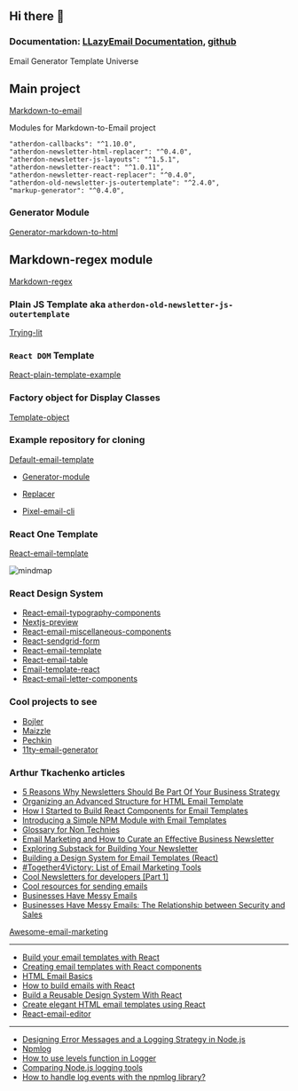 ## Hi there 👋

### Documentation: [LLazyEmail Documentation](https://llazyemail.github.io/documentation/), [github](https://github.com/LLazyEmail/documentation)

<!--

**Here are some ideas to get you started:**

🙋‍♀️ A short introduction - what is your organization all about?
🌈 Contribution guidelines - how can the community get involved?
👩‍💻 Useful resources - where can the community find your docs? Is there anything else the community should know?
🍿 Fun facts - what does your team eat for breakfast?

-->

Email Generator Template Universe

## Main project

[Markdown-to-email](https://github.com/LLazyEmail/markdown-to-email)

Modules for Markdown-to-Email project

```
"atherdon-callbacks": "^1.10.0",
"atherdon-newsletter-html-replacer": "^0.4.0",
"atherdon-newsletter-js-layouts": "^1.5.1",
"atherdon-newsletter-react": "^1.0.11",
"atherdon-newsletter-react-replacer": "^0.4.0",
"atherdon-old-newsletter-js-outertemplate": "^2.4.0",
"markup-generator": "^0.4.0",
```

### Generator Module

[Generator-markdown-to-html](https://github.com/LLazyEmail/generator-markdown-to-html)

## Markdown-regex module

[Markdown-regex](https://github.com/LLazyEmail/markdown-regex)

### Plain JS Template aka `atherdon-old-newsletter-js-outertemplate`

[Trying-lit](https://github.com/LLazyEmail/_trying-lit)

### `React DOM` Template 

[React-plain-template-example](https://github.com/LLazyEmail/react-plain-template-example)

### Factory object for Display Classes

[Template-object](https://github.com/LLazyEmail/template-object)

### Example repository for cloning

[Default-email-template](https://github.com/LLazyEmail/default-email-template)

- [Generator-module](https://github.com/LLazyEmail/generator-module)

- [Replacer](https://github.com/LLazyEmail/replacer)

- [Pixel-email-cli](https://github.com/LLazyEmail/pixel-email-cli)

### React One Template

[React-email-template](https://github.com/LLazyEmail/react-email-template)

![mindmap](https://github.com/atherdon/markdown-to-email/blob/main/MindMap1.png?raw=true)

### React Design System

- [React-email-typography-components](https://github.com/LLazyEmail/react-email-typography-components)
- [Nextjs-preview](https://github.com/LLazyEmail/nextjs-preview)
- [React-email-miscellaneous-components](https://github.com/LLazyEmail/react-email-miscellaneous-components)
- [React-sendgrid-form](https://github.com/LLazyEmail/react-sendgrid-form)
- [React-email-template](https://github.com/LLazyEmail/react-email-template)
- [React-email-table](https://github.com/LLazyEmail/react-email-table)
- [Email-template-react](https://github.com/LLazyEmail/email-template-react)
- [React-email-letter-components](https://github.com/LLazyEmail/react-email-letter-components)

### Cool projects to see

- [Bojler](https://github.com/Slicejack/bojler)
- [Maizzle](https://github.com/maizzle/maizzle)
- [Pechkin](https://github.com/sglazov/pechkin)
- [11ty-email-generator](https://github.com/5t3ph/11ty-email-generator/blob/main/src/_data/meta.js)

### Arthur Tkachenko articles

* [5 Reasons Why Newsletters Should Be Part Of Your Business Strategy](https://hackernoon.com/5-reasons-why-newsletters-should-be-part-of-your-business-strategy)
* [Organizing an Advanced Structure for HTML Email Template](https://hackernoon.com/organizing-an-advanced-structure-for-html-email-template)
* [How I Started to Build React Components for Email Templates](https://hackernoon.com/how-i-started-to-build-react-components-for-email-templates)
* [Introducing a Simple NPM Module with Email Templates](https://hackernoon.com/introducing-a-simple-npm-module-with-email-templates)
* [Glossary for Non Technies](https://hackernoon.com/glossary-for-non-technies)
* [Email Marketing and How to Curate an Effective Business Newsletter](https://hackernoon.com/email-marketing-and-how-to-curate-an-effective-business-newsletter)
* [Exploring Substack for Building Your Newsletter](https://hackernoon.com/exploring-substack-for-building-your-newsletter)
* [Building a Design System for Email Templates (React)](https://hackernoon.com/building-a-design-system-for-email-templates-react)
* [#Together4Victory: List of Email Marketing Tools](https://hackernoon.com/together4victory-list-of-email-marketing-tools)
* [Cool Newsletters for developers [Part 1]](https://hackernoon.com/cool-newsletters-for-developers-part-1)
* [Cool resources for sending emails](https://hackernoon.com/cool-resources-for-sending-emails)
* [Businesses Have Messy Emails](https://hackernoon.com/businesses-have-messy-emails)
* [Businesses Have Messy Emails: The Relationship between Security and Sales](https://hackernoon.com/businesses-have-messy-emails-the-relationship-between-security-and-sales)

[Awesome-email-marketing](https://github.com/LLazyEmail/awesome-email-marketing)

---

- [Build your email templates with React](https://medium.com/ovrsea/build-your-email-templates-with-react-ea530ba6b010)
- [Creating email templates with React components](https://assertible.com/blog/creating-email-templates-with-react-components)
- [HTML Email Basics](https://templates.mailchimp.com/getting-started/html-email-basics/)
- [How to build emails with React](https://building.lang.ai/how-to-build-emails-with-react-fcf941b125d1)
- [Build a Reusable Design System With React](https://code.tutsplus.com/tutorials/build-a-reusable-design-system-with-react--cms-29954)
- [Create elegant HTML email templates using React](https://bestofreactjs.com/repo/chromakode-react-html-email-react-renderers)
- [React-email-editor](https://github.com/unlayer/react-email-editor)


---

- [Designing Error Messages and a Logging Strategy in Node.js](https://blog.appsignal.com/2021/11/03/designing-error-messages-and-a-logging-strategy-in-nodejs.html)
- [Npmlog](https://www.npmjs.com/package/npmlog)
- [How to use levels function in Logger](https://www.tabnine.com/code/javascript/functions/npmlog/Logger/levels)
- [Comparing Node.js logging tools](https://blog.logrocket.com/comparing-node-js-logging-tools/)
- [How to handle log events with the npmlog library?](https://stackoverflow.com/questions/72506435/how-to-handle-log-events-with-the-npmlog-library)
